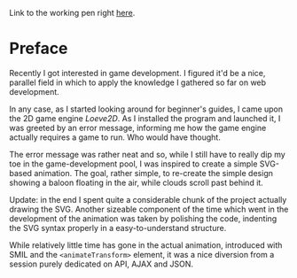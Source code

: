 Link to the working pen right [here](https://codepen.io/borntofrappe/full/OEwKZa/).

# Preface 

Recently I got interested in game development. I figured it'd be a nice, parallel field in which to apply the knowledge I gathered so far on web development.

In any case, as I started looking around for beginner's guides, I came upon the 2D game engine _Loeve2D_. As I installed the program and launched it, I was greeted by an error message, informing me how the game engine actually requires a game to run. Who would have thought.

The error message was rather neat and so, while I still have to really dip my toe in the game-development pool, I was inspired to create a simple SVG-based animation. The goal, rather simple, to re-create the simple design showing a baloon floating in the air, while clouds scroll past behind it.

Update: in the end I spent quite a considerable chunk of the project actually drawing the SVG. Another sizeable component of the time which went in the development of the animation was taken by polishing the code, indenting the SVG syntax properly in a easy-to-understand structure.

While relatively little time has gone in the actual animation, introduced with SMIL and the `<animateTransform>` element, it was a nice diversion from a session purely dedicated on API, AJAX and JSON. 
